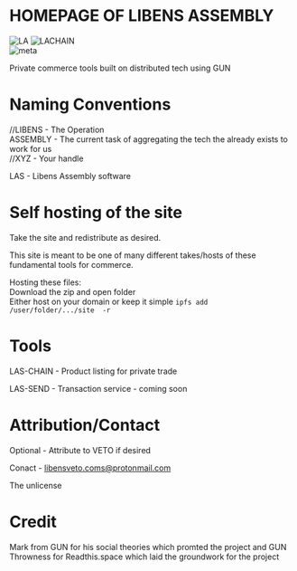 # HOMEPAGE OF LIBENS ASSEMBLY

![LA](https://user-images.githubusercontent.com/74682732/99741971-51c51c00-2b37-11eb-9f51-8bc57bed1d72.png) ![LACHAIN](https://user-images.githubusercontent.com/74682732/99742255-fe070280-2b37-11eb-9980-27eda21d333b.png) <br>
![meta](https://user-images.githubusercontent.com/74682732/100016107-ce107580-2e3d-11eb-9369-baa93c3cfc8c.png)


Private commerce tools built on distributed tech using GUN


# Naming Conventions

//LIBENS - The Operation <br>
ASSEMBLY - The current task of aggregating the tech the already exists to work for us <br>
//XYZ - Your handle

LAS - Libens Assembly software

# Self hosting of the site

Take the site and redistribute as desired.

This site is meant to be one of many different takes/hosts of these fundamental tools for commerce.

Hosting these files: <br>
Download the zip and open folder <br>
Either host on your domain or keep it simple `ipfs add /user/folder/.../site  -r`

# Tools

LAS-CHAIN - Product listing for private trade

LAS-SEND - Transaction service - coming soon

# Attribution/Contact

Optional - Attribute to VETO if desired

Conact - libensveto.coms@protonmail.com

The unlicense

# Credit

Mark from GUN for his social theories which promted the project and GUN <br>
Throwness for Readthis.space which laid the groundwork for the project






